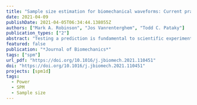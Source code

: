 ```yaml
---
title: "Sample size estimation for biomechanical waveforms: Current practice, recommendations and a comparison to discrete power analysis"
date: 2021-04-09
publishDate: 2021-04-05T06:34:44.138055Z
authors: ["Mark A. Robinson", "Jos Vanrenterghem", "Todd C. Pataky"]
publication_types: ["2"]
abstract: "Testing a prediction is fundamental to scientific experiments. Where biomechanical experiments involve analysis of 1-Dimensional (waveform) data, sample size estimation should consider both 1D variance and hypothesised 1D effects. This study exemplifies 1D sample size estimation using typical biomechanical signals and contrasts this with 0D (discrete) power analysis. For context, biomechanics papers from 2018 and 2019 were reviewed to characterise current practice. Sample size estimation occurred in approximately 29 of 653 papers and reporting practice was mixed. To estimate sample sizes, common biomechanical signals were sourced from the literature and 1D effects were generated artificially using the open-source power1d software. Smooth Gaussian noise was added to the modelled 1D effect to numerically estimate the sample size required. Sample sizes estimated using 1D power procedures varied according to the characteristics of the dataset, requiring only small-to moderate sample sizes of approximately 5-40 to achieve target powers of 0.8 for reported 1D effects, but were always larger than 0D sample sizes (from N+1 to N+20). The importance of a-priori sample size estimation is highlighted and recommendations are provided to improve the consistency of reporting. This study should enable researchers to construct 1D biomechanical effects to address adequately powered, hypothesis-driven, predictive research questions."
featured: false
publication: "*Journal of Biomechanics*"
tags: ["spm"]
url_pdf: "https://doi.org/10.1016/j.jbiomech.2021.110451"
doi: "https://doi.org/10.1016/j.jbiomech.2021.110451"
projects: [spm1d]
tags:
  - Power
  - SPM
  - Sample size
---
```

